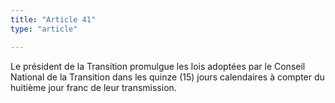 ```yaml
---
title: "Article 41"
type: "article"

---
```




Le président de la Transition promulgue les lois adoptées par le Conseil National de la Transition dans les quinze (15) jours calendaires à compter du huitième jour franc de leur transmission.
